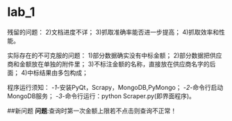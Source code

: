 # lab_1
残留的问题：
2)文档进度不详；
3)抓取准确率能否进一步提高；
4)抓取效率和性能。

实际存在的不可克服的问题：
1)部分数据确实没有中标金额；
2)部分数据把供应商和金额放在单独的附件里；
3)不标注金额的名称，直接放在供应商名字的后面；
4)中标结果由多包构成；

程序运行须知：
-*1*-安装PyQt，Scrapy，MongoDB,PyMongo；
-*2*-命令行启动MongoDB服务；
-*3*-命令行运行：python Scraper.py(即界面程序)。

##新问题
**问题**:查询时第一次金额上限若不点击则查询不正常！